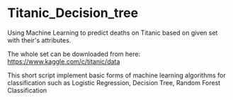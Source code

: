 # Titanic_Decision_tree

Using Machine Learning to predict deaths on Titanic based on given set with their's attributes.

The whole set can be downloaded from here: https://www.kaggle.com/c/titanic/data

This short script implement basic forms of machine learning algorithms for classification such as Logistic Regression, Decision Tree, Random Forest Classification
